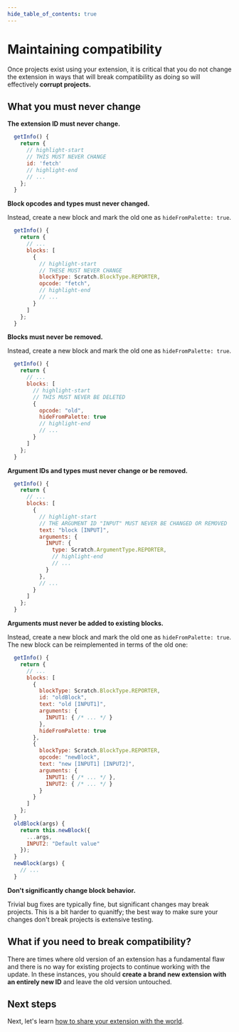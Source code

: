 ```yaml
---
hide_table_of_contents: true
---
```


# Maintaining compatibility

Once projects exist using your extension, it is critical that you do not change the extension in ways that will break compatibility as doing so will effectively **corrupt projects.**

## What you must never change

**The extension ID must never change.**

```js
  getInfo() {
    return {
      // highlight-start
      // THIS MUST NEVER CHANGE
      id: 'fetch'
      // highlight-end
      // ...
    };
  }
```

**Block opcodes and types must never changed.**

Instead, create a new block and mark the old one as `hideFromPalette: true`.

```js
  getInfo() {
    return {
      // ...
      blocks: [
        {
          // highlight-start
          // THESE MUST NEVER CHANGE
          blockType: Scratch.BlockType.REPORTER,
          opcode: "fetch",
          // highlight-end
          // ...
        }
      ]
    };
  }
```

**Blocks must never be removed.**

Instead, create a new block and mark the old one as `hideFromPalette: true`.

```js
  getInfo() {
    return {
      // ...
      blocks: [
        // highlight-start
        // THIS MUST NEVER BE DELETED
        {
          opcode: "old",
          hideFromPalette: true
          // highlight-end
          // ...
        }
      ]
    };
  }
```

**Argument IDs and types must never change or be removed.**

```js
  getInfo() {
    return {
      // ...
      blocks: [
        {
          // highlight-start
          // THE ARGUMENT ID "INPUT" MUST NEVER BE CHANGED OR REMOVED
          text: "block [INPUT]",
          arguments: {
            INPUT: {
              type: Scratch.ArgumentType.REPORTER,
              // highlight-end
              // ...
            }
          },
          // ...
        }
      ]
    };
  }
```

**Arguments must never be added to existing blocks.**

Instead, create a new block and mark the old one as `hideFromPalette: true`. The new block can be reimplemented in terms of the old one:

```js
  getInfo() {
    return {
      // ...
      blocks: [
        {
          blockType: Scratch.BlockType.REPORTER,
          id: "oldBlock",
          text: "old [INPUT1]",
          arguments: {
            INPUT1: { /* ... */ }
          },
          hideFromPalette: true
        },
        {
          blockType: Scratch.BlockType.REPORTER,
          opcode: "newBlock",
          text: "new [INPUT1] [INPUT2]",
          arguments: {
            INPUT1: { /* ... */ },
            INPUT2: { /* ... */ }
          }
        }
      ]
    };
  }
  oldBlock(args) {
    return this.newBlock({
      ...args,
      INPUT2: "Default value"
    });
  }
  newBlock(args) {
    // ...
  }
```

**Don't significantly change block behavior.**

Trivial bug fixes are typically fine, but significant changes may break projects. This is a bit harder to quanitfy; the best way to make sure your changes don't break projects is extensive testing.

## What if you need to break compatibility?

There are times where old version of an extension has a fundamental flaw and there is no way for existing projects to continue working with the update. In these instances, you should **create a brand new extension with an entirely new ID** and leave the old version untouched.

## Next steps

Next, let's learn [how to share your extension with the world](./share).
